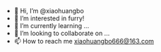- 👋 Hi, I’m @xiaohuangbo
- 👀 I’m interested in furry!
- 🌱 I’m currently learning ...
- 💞️ I’m looking to collaborate on ...
- 📫 How to reach me xiaohuangbo666@163.com

<!---
xiaohuangbo/xiaohuangbo is a ✨ special ✨ repository because its `README.md` (this file) appears on your GitHub profile.
You can click the Preview link to take a look at your changes.
--->
